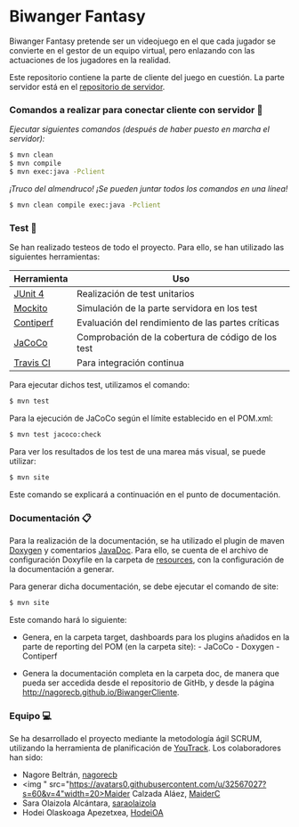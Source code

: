 # Biwanger Fantasy

Biwanger Fantasy pretende ser un videojuego en el que cada jugador se convierte en el gestor
de un equipo virtual, pero enlazando con las actuaciones de los jugadores en la realidad.

Este repositorio contiene la parte de cliente del juego en cuestión. La parte servidor está en el [repositorio de servidor](https://github.com/nagorecb/BiwangerServidor).

### Comandos a realizar para conectar cliente con servidor 🚀

_Ejecutar siguientes comandos (después de haber puesto en marcha el servidor):_
```sh
$ mvn clean
$ mvn compile
$ mvn exec:java -Pclient
```

_*¡Truco del almendruco!* ¡Se pueden juntar todos los comandos en una línea!_

```sh
$ mvn clean compile exec:java -Pclient
```
 ### Test 🔎

Se han realizado testeos de todo el proyecto. Para ello, se han utilizado las siguientes herramientas:

| Herramienta | Uso |
| --- | --- |
| [JUnit 4](https://junit.org/junit4/) | Realización de test unitarios |
| [Mockito](https://site.mockito.org/) | Simulación de la parte servidora en los test |
| [Contiperf](https://mvnrepository.com/artifact/org.databene/contiperf) | Evaluación del rendimiento de las partes críticas |
| [JaCoCo](https://www.eclemma.org/jacoco/) |Comprobación de la cobertura de código de los test |
| [Travis CI](https://travis-ci.org/) |Para integración continua |


Para ejecutar dichos test, utilizamos el comando:
```sh
$ mvn test
```
Para la ejecución de JaCoCo según el límite establecido en el POM.xml:
```sh
$ mvn test jacoco:check
```
Para ver los resultados de los test de una marea más visual, se puede utilizar:
```sh
$ mvn site
```
Este comando se explicará a continuación en el punto de documentación.

### Documentación 📋

Para la realización de la documentación, se ha utilizado el plugin de maven [Doxygen](http://doxygen.nl/) y comentarios [JavaDoc](https://docs.oracle.com/javase/8/docs/technotes/tools/windows/javadoc.html). Para ello, se cuenta de el archivo de configuración Doxyfile en la carpeta de [resources](https://github.com/nagorecb/BiwangerServidor/tree/master/src/main/resources), con la configuración de la documentación a generar.

Para generar dicha documentación, se debe ejecutar el comando de site:
```sh
$ mvn site
```
Este comando hará lo siguiente:
* Genera, en la carpeta target, dashboards para los plugins añadidos en la parte de reporting del POM (en la carpeta site): 
        - JaCoCo
        - Doxygen
        - Contiperf

* Genera la documentación completa en la carpeta doc, de manera que pueda ser accedida desde el repositorio de GitHb, y desde la página http://nagorecb.github.io/BiwangerCliente.

### Equipo 💻

Se ha desarrollado el proyecto mediante la metodología ágil SCRUM, utilizando la herramienta de planificación de [YouTrack](https://www.jetbrains.com/youtrack/promo/?gclid=CjwKCAiA3abwBRBqEiwAKwICAx-iax3CyO-rPM1nMA33Wd8NCXAqCKvi4mXVZ0AnIu7QBkPE68GhqxoCLIkQAvD_BwE). Los colaboradores han sido:

* Nagore Beltrán, [nagorecb](https://github.com/nagorecb)
* <img " src="https://avatars0.githubusercontent.com/u/32567027?s=60&v=4"width=20>Maider Calzada Aláez, [MaiderC](https://github.com/MaiderC)
* Sara Olaizola Alcántara, [saraolaizola](https://github.com/saraolaizola)
* Hodei Olaskoaga Apezetxea, [HodeiOA](https://github.com/HodeiOA)

